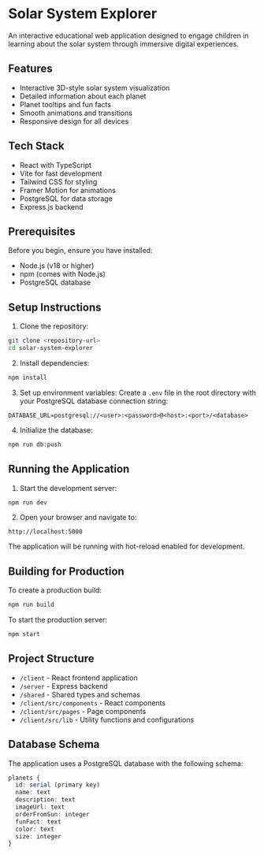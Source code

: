 # Solar System Explorer

An interactive educational web application designed to engage children in learning about the solar system through immersive digital experiences.

## Features

- Interactive 3D-style solar system visualization
- Detailed information about each planet
- Planet tooltips and fun facts
- Smooth animations and transitions
- Responsive design for all devices

## Tech Stack

- React with TypeScript
- Vite for fast development
- Tailwind CSS for styling
- Framer Motion for animations
- PostgreSQL for data storage
- Express.js backend

## Prerequisites

Before you begin, ensure you have installed:
- Node.js (v18 or higher)
- npm (comes with Node.js)
- PostgreSQL database

## Setup Instructions

1. Clone the repository:
```bash
git clone <repository-url>
cd solar-system-explorer
```

2. Install dependencies:
```bash
npm install
```

3. Set up environment variables:
Create a `.env` file in the root directory with your PostgreSQL database connection string:
```
DATABASE_URL=postgresql://<user>:<password>@<host>:<port>/<database>
```

4. Initialize the database:
```bash
npm run db:push
```

## Running the Application

1. Start the development server:
```bash
npm run dev
```

2. Open your browser and navigate to:
```
http://localhost:5000
```

The application will be running with hot-reload enabled for development.

## Building for Production

To create a production build:

```bash
npm run build
```

To start the production server:

```bash
npm start
```

## Project Structure

- `/client` - React frontend application
- `/server` - Express backend
- `/shared` - Shared types and schemas
- `/client/src/components` - React components
- `/client/src/pages` - Page components
- `/client/src/lib` - Utility functions and configurations

## Database Schema

The application uses a PostgreSQL database with the following schema:

```typescript
planets {
  id: serial (primary key)
  name: text
  description: text
  imageUrl: text
  orderFromSun: integer
  funFact: text
  color: text
  size: integer
}
```
